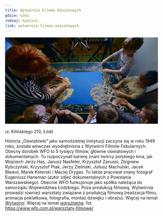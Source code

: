 ```yaml
---
title: Wytwórnia Filmów Oświatowych
gdzie: Łódź
rodzaj: miejsce
link: wytwornia-filmow-oswiatowych
---
```

![Wytwórnia Filmów Oświatowych](/foto/plenery/lodz-oswiatowka.jpg)

ul. Kilińskiego 210, Łódź

Historia „Oświatówki” jako samodzielnej instytucji zaczyna się w roku 1949 roku, została wówczas wyodrębniona z Wytwórni Filmów Fabularnych. Obecny dorobek WFO to 5 tysięcy filmów, głównie oświatowych i dokumentalnych. Tu rozpoczynali karierę znani twórcy polskiego kina, jak Wojciech Jerzy Has, Janusz Nasfeter, Krzysztof Zanussi, Zbigniew Rybczyński, Krzysztof Ptak, Jerzy Zieliński, Juliusz Machulski, Jacek Bławut, Marek Koterski i Maciej Drygas. Tu także pracował znany fotograf Eugeniusz Haneman (autor zdjeć dokumentalnych z Powstania Warszawskiego). 
Obecnie WFO funkcjonuje jako spółka należąca do samorządu Województwa Łódzkiego. Poza produkcją filmową, Wytwórnia prowadzi również warsztaty związane z produkcją filmową (realizacja filmu, animacja poklatkowa, fotografia, montaż dźwięku i obrazu). 
Więcej na temat [*Wytwórni*](http://www.wfo.com.pl/).
Więcej na temat [*warsztatów*](https://www.wfo.com.pl/warsztaty-filmowe/). 
fot. https://www.wfo.com.pl/warsztaty-filmowe/
